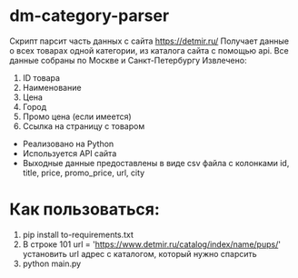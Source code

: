 # dm-category-parser

Скрипт парсит часть данных с сайта  https://detmir.ru/
Получает данные о всех товарах одной категории, из каталога сайта с помощью api.
Все данные собраны по Москве и Санкт-Петербургу
Извлечено:
1. ID товара
2. Наименование
3. Цена
4. Город
5. Промо цена (если имеется)
6. Ссылка на страницу с товаром

- Реализовано на Python
- Используется API сайта
- Выходные данные предоставлены в виде csv файла с колонками id, title, price, promo_price, url, city

# Как пользоваться:
1. pip install to-requirements.txt
2. В строке 101     url = 'https://www.detmir.ru/catalog/index/name/pups/'  установить url адрес с каталогом, который нужно спарсить
3. python main.py
